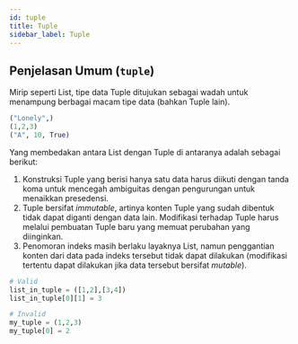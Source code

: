 ```yaml
---
id: tuple
title: Tuple
sidebar_label: Tuple
---
```


## Penjelasan Umum (<code>tuple</code>)

Mirip seperti List, tipe data Tuple ditujukan sebagai wadah untuk menampung berbagai macam tipe data (bahkan Tuple lain).

~~~python
("Lonely",)
(1,2,3)
("A", 10, True)
~~~

Yang membedakan antara List dengan Tuple di antaranya adalah sebagai berikut:

1. Konstruksi Tuple yang berisi hanya satu data harus diikuti dengan tanda koma untuk mencegah ambiguitas dengan pengurungan untuk menaikkan presedensi.
2. Tuple bersifat *immutable*, artinya konten Tuple yang sudah dibentuk tidak dapat diganti dengan data lain. Modifikasi terhadap Tuple harus melalui pembuatan Tuple baru yang memuat perubahan yang diinginkan.
3. Penomoran indeks masih berlaku layaknya List, namun penggantian konten dari data pada indeks tersebut tidak dapat dilakukan (modifikasi tertentu dapat dilakukan jika data tersebut bersifat *mutable*).

~~~python
# Valid
list_in_tuple = ([1,2],[3,4])
list_in_tuple[0][1] = 3

# Invalid
my_tuple = (1,2,3)
my_tuple[0] = 2
~~~